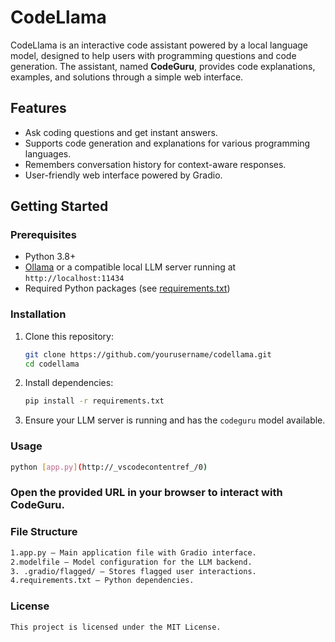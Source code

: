 # CodeLlama

CodeLlama is an interactive code assistant powered by a local language model, designed to help users with programming questions and code generation. The assistant, named **CodeGuru**, provides code explanations, examples, and solutions through a simple web interface.

## Features

- Ask coding questions and get instant answers.
- Supports code generation and explanations for various programming languages.
- Remembers conversation history for context-aware responses.
- User-friendly web interface powered by Gradio.

## Getting Started

### Prerequisites

- Python 3.8+
- [Ollama](https://ollama.com/) or a compatible local LLM server running at `http://localhost:11434`
- Required Python packages (see [requirements.txt](requirements.txt))

### Installation

1. Clone this repository:
    ```sh
    git clone https://github.com/yourusername/codellama.git
    cd codellama
    ```

2. Install dependencies:
    ```sh
    pip install -r requirements.txt
    ```

3. Ensure your LLM server is running and has the `codeguru` model available.

### Usage

```sh
python [app.py](http://_vscodecontentref_/0)
```


### Open the provided URL in your browser to interact with CodeGuru.


### File Structure
```sh
1.app.py — Main application file with Gradio interface.
2.modelfile — Model configuration for the LLM backend.
3. .gradio/flagged/ — Stores flagged user interactions.
4.requirements.txt — Python dependencies.
```

### License
```sh
This project is licensed under the MIT License.
```
